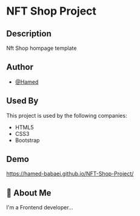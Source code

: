 
# NFT Shop Project




## Description
Nft Shop hompage template 
## Author

- [@Hamed](https://github.com/hamed-babaei)


## Used By

This project is used by the following companies:

- HTML5
- CSS3
- Bootstrap


## Demo


https://hamed-babaei.github.io/NFT-Shop-Project/
## 🚀 About Me
I'm a Frontend developer...



